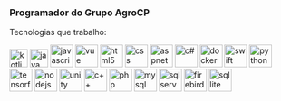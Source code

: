 ### Programador do Grupo AgroCP

Tecnologias que trabalho:


<img alt="kotlin" src="https://emojis.slackmojis.com/emojis/images/1496063955/2351/kotlin.png?1496063955" width="32">
<img alt="java" src="https://emojis.slackmojis.com/emojis/images/1450733280/232/java.png?1450733280" width="32">
<img alt="javascript" src="https://emojis.slackmojis.com/emojis/images/1450441296/151/javascript.png?1450441296" width="40">
<img alt="vue" src="https://emojis.slackmojis.com/emojis/images/1483052921/1537/vue.png?1483052921" width="40">
<img alt="html5" src="https://emojis.slackmojis.com/emojis/images/1470343792/719/html5.png?1470343792" width="40">
<img alt="css" src="https://emojis.slackmojis.com/emojis/images/1497185511/2411/css.jpg?1497185511" width="40">
<img alt="aspnetcore" src="https://miro.medium.com/max/875/0*t0CmIjLNKeKT1GaS.png" width="40">
<img alt="c#" src="https://growiz.com.br/wp-content/uploads/2020/08/kisspng-c-programming-language-logo-microsoft-visual-stud-atlas-portfolio-5b899192d7c600.1628571115357423548838.png" width="40">
<img alt="docker" src="https://emojis.slackmojis.com/emojis/images/1462400762/397/docker.png?1462400762" width="40">
<img alt="swift" src="https://emojis.slackmojis.com/emojis/images/1514391005/3320/swift.png?1514391005" width="40">
<img alt="python" src="https://emojis.slackmojis.com/emojis/images/1450319444/32/python.png?1450319444" width="40">
<img alt="tensorflow" src="https://emojis.slackmojis.com/emojis/images/1487230631/1765/tensorflow.png?1487230631" width="40">
<img alt="nodejs" src="https://emojis.slackmojis.com/emojis/images/1533426774/4425/nodejs.png?1533426774" width="40">
<img alt="unity" src="https://emojis.slackmojis.com/emojis/images/1493213650/2134/unity3d.png?1493213650" width="40">
<img alt="c++" src="https://emojis.slackmojis.com/emojis/images/1598512721/10314/c-plus-plus-logo.png?1598512721" width="40">
<img alt="php" src="https://emojis.slackmojis.com/emojis/images/1450319454/130/php.png?1450319454" width="40">
<img alt="mysql" src="https://emojis.slackmojis.com/emojis/images/1533733488/4439/mysql.png?1533733488" width="40">
<img alt="sqlserver" src="https://teltecsolutions.com.br/wp-content/uploads/2019/02/sql-server-2008.png" width="40">
<img alt="firebird" src="https://emojis.slackmojis.com/emojis/images/1569504551/6527/fire_bird.png?1569504551" width="40">
<img alt="sqllite" src="https://emojis.slackmojis.com/emojis/images/1539273766/4793/sqlite.png?1539273766" width="40">
